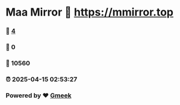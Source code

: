 # Maa Mirror :link: https://mmirror.top 
### :page_facing_up: [4](https://mmirror.top/tag.html) 
### :speech_balloon: 0 
### :hibiscus: 10560 
### :alarm_clock: 2025-04-15 02:53:27 
### Powered by :heart: [Gmeek](https://github.com/Meekdai/Gmeek)
